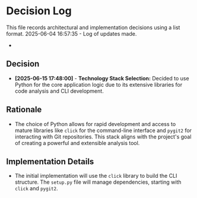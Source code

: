 # Decision Log

This file records architectural and implementation decisions using a list format.
2025-06-04 16:57:35 - Log of updates made.

*
      
## Decision

*   **[2025-06-15 17:48:00]** - **Technology Stack Selection:** Decided to use Python for the core application logic due to its extensive libraries for code analysis and CLI development.
      
## Rationale 

*   The choice of Python allows for rapid development and access to mature libraries like `click` for the command-line interface and `pygit2` for interacting with Git repositories. This stack aligns with the project's goal of creating a powerful and extensible analysis tool.

## Implementation Details

*   The initial implementation will use the `click` library to build the CLI structure. The `setup.py` file will manage dependencies, starting with `click` and `pygit2`.